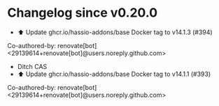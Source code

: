 # Changelog since v0.20.0
- ⬆️ Update ghcr.io/hassio-addons/base Docker tag to v14.1.3 (#394)

Co-authored-by: renovate[bot] <29139614+renovate[bot]@users.noreply.github.com> 
- Ditch CAS 
- ⬆️ Update ghcr.io/hassio-addons/base Docker tag to v14.1.1 (#393)

Co-authored-by: renovate[bot] <29139614+renovate[bot]@users.noreply.github.com> 
